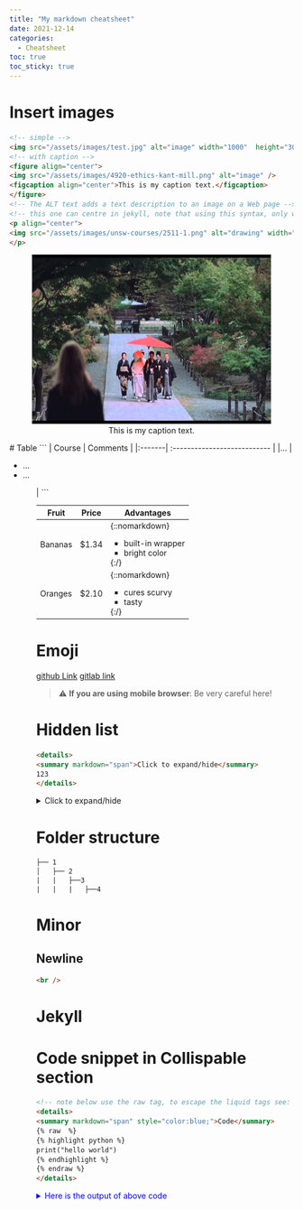 ```yaml
---
title: "My markdown cheatsheet"
date: 2021-12-14
categories:
  - Cheatsheet
toc: true
toc_sticky: true
---
```


# Insert images
```html
<!-- simple -->
<img src="/assets/images/test.jpg" alt="image" width="1000"  height="300" />
<!-- with caption -->
<figure align="center">
<img src="/assets/images/4920-ethics-kant-mill.png" alt="image" />
<figcaption align="center">This is my caption text.</figcaption>
</figure>
<!-- The ALT text adds a text description to an image on a Web page -->
<!-- this one can centre in jekyll, note that using this syntax, only width will take effect and the ratio is remained -->
<p align="center">
<img src="/assets/images/unsw-courses/2511-1.png" alt="drawing" width="500"/>
</p>
```
<figure align="center">
<img src="/assets/images/test.jpg" alt="image" width="600" height="300" />
<figcaption align="center">This is my caption text.</figcaption>
</figure>
# Table
```
<!-- with  bullet points -->
| Course |  Comments                       |  
|:-------| :---------------------------    | 
|...     |<ul><li> ...</li><li>...</li><ul>| 
```

| Fruit   | Price  | Advantages                        |  
| ------- | ------ | --------------------------------- |  
| Bananas | $1.34  | {::nomarkdown}<ul><li>built-in wrapper</li><li>bright color</li></ul>{:/} |  
| Oranges | $2.10  | {::nomarkdown}<ul><li>cures scurvy</li><li>tasty</li></ul>{:/} |  

# Emoji
[github Link](https://gist.github.com/rxaviers/7360908#file-gistfile1-md)
[gitlab link](https://github.com/yodamad/gitlab-emoji)
> :warning: **If you are using mobile browser**: Be very careful here!

# Hidden list
```html
<details>
<summary markdown="span">Click to expand/hide</summary>
123
</details>
```
<details>
<summary markdown="span">Click to expand/hide</summary>
123
</details>

# Folder structure
```
├── 1
│   ├── 2
|   |   ├──3
|   |   |   ├──4
```

# Minor

## Newline
```html
<br />
```

# Jekyll 

# Code snippet in Collispable section

```html
<!-- note below use the raw tag, to escape the liquid tags see:  https://stackoverflow.com/questions/3426182/how-to-escape-liquid-template-tags-->
<details>
<summary markdown="span" style="color:blue;">Code</summary>
{% raw  %}
{% highlight python %}
print("hello world")
{% endhighlight %}
{% endraw %}
</details>
```

<details>
<summary markdown="span" style="color:blue;">Here is the output of above code</summary>

{% highlight python %}
print("hello world")
{% endhighlight %}
</details>




